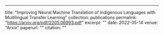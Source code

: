 ---
title: "Improving Neural Machine Translation of Indigenous Languages with Multilingual Transfer Learning"
collection: publications
permalink: "https://arxiv.org/pdf/2205.06993.pdf"
excerpt: ""
date: 2022-05-14
venue: "Arxiv"
paperurl: ""
citation: ""